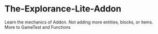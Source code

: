 # The-Explorance-Lite-Addon
Learn the mechanics of Addon. Not adding more entities, blocks, or items. More to GameTest and Functions
